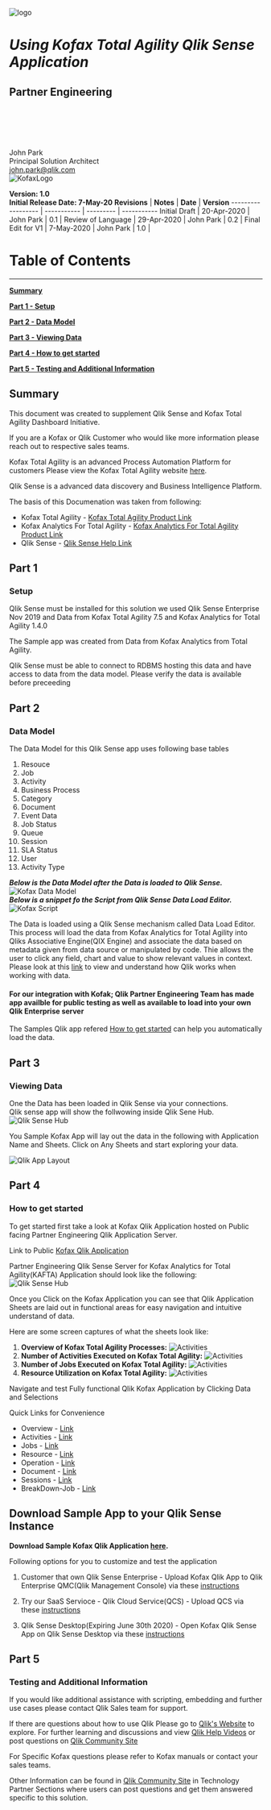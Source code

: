 ![logo](./media/image1.png)

# **_Using Kofax Total Agility  Qlik Sense Application_**

## **Partner Engineering**

<br>  
<br>
<br>
<br>

John Park  
Principal Solution Architect  
john.park@qlik.com  
![KofaxLogo](./media/kofax_logo.png)  

**Version: 1.0**  
**Initial Release Date: 7-May-20**
**Revisions**      | **Notes**   | **Date**  | **Version**
------------------ | ----------- | --------- | -----------
Initial Draft      | 20-Apr-2020 | John Park | 0.1         |
Review of Language | 29-Apr-2020 | John Park | 0.2         |
Final Edit for V1  | 7-May-2020 | John Park | 1.0         |

# Table of Contents

--------------------

[**Summary**](#summary)  

[**Part 1 - Setup**](#part-1)

[**Part 2 - Data Model**](#part-2)

[**Part 3 - Viewing Data**](#part-3)

[**Part 4 - How to get started**](#part-4)

[**Part 5 - Testing and Additional Information**](#part-5)

## **Summary**

This document was created to supplement Qlik Sense and Kofax Total Agility Dashboard Initiative.

If you are a Kofax or Qlik Customer who would like more information please reach out to respective sales teams.

Kofax Total Agility is an advanced Process Automation Platform for customers
Please view the Kofax Total Agility website [here](https://www.kofax.com/Products/totalagility/overview).

Qlik Sense is a advanced data discovery and Business Intelligence Platform.  
  
The basis of this Documenation was taken from following:  

- Kofax Total Agility - [Kofax Total Agility Product Link](hhttps://www.kofax.com/Products/totalagility/overview)  
- Kofax Analytics For Total Agility - [Kofax Analytics For Total Agility Product Link](https://www.kofax.com/Products/process-intelligence/analytics-for-totalagility)  
- Qlik Sense - [Qlik Sense Help Link](https://help.qlik.com/en-US/sense)

## **Part 1**

### Setup

Qlik Sense must be installed for this solution we used Qlik Sense Enterprise Nov 2019 and Data from Kofax Total Agility 7.5 and Kofax Analytics for Total Agility 1.4.0

The Sample app was created from Data from Kofax Analytics from Total Agility.

Qlik Sense must be able to connect to RDBMS hosting this data and have access to data from the data model. Please verify the data is available before preceeding

## **Part 2**

### Data Model  

The Data  Model for this Qlik Sense app uses following base tables 

1. Resouce  
2. Job  
3. Activity  
4. Business Process
5. Category  
6. Document  
7. Event Data
8. Job Status  
9. Queue
10. Session
11. SLA Status  
12. User  
13. Activity Type

**_Below is the Data Model after the Data is loaded to Qlik Sense._**  
![Kofax Data Model](./media/image-datamodel.png)   
**_Below is a snippet fo the Script from Qlik Sense Data Load Editor._**
![Kofax Script](./media/image-script.png)

The Data is loaded using a Qlik Sense mechanism called Data Load Editor.  This process will load the data from Kofax Analytics for Total Agility into Qliks Associative Engine(QIX Engine) and associate the data based on metadata given from data source or manipulated by code.
Thie allows the user to click any field, chart and value to show relevant values in context.
Please look at this [link]( (https://www.qlik.com/us/products/associative-difference)) to view and understand how Qlik works when working with data.

#### For our integration with Kofak; Qlik Partner Engineering Team has made app availble for public testing as well as available to load into your own Qlik Enterprise server

The Samples Qlik app refered [How to get started](#part-4) can help you automatically load the data.

## **Part 3**

### Viewing Data

One the Data has been loaded in Qlik Sense via your connections.  
Qlik sense app will show the follwowing inside Qlik Sene Hub.  
![Qlik Sense Hub](./media/image-splash.jpeg)

You Sample Kofax App will lay out the data in the following with Application Name and Sheets.  Click on Any Sheets and start exploring your data.

![Qlik App Layout](./media/image-layout.jpeg)

## **Part 4**

### How to get started

To get started first take a look at Kofax Qlik Application hosted on Public facing Partner Engineering Qlik Application Server.

Link to Public [Kofax Qlik Application](https://pe.qlik.com/hub/stream/9e2c6341-8f09-4cb1-a957-b4b9d87a3934)

Partner Engineering Qlik Sense Server for Kofax Analytics for Total Agility(KAFTA) Application should look like the following:  
![Qlik Sense Hub](./media/image-server.jpeg)

Once you Click on the Kofax Application you can see that Qlik Application Sheets are laid out in functional areas for easy navigation and intuitive understand of data.

Here are some screen captures of what the sheets look like:  

1. **Overview of Kofax Total Agility Processes:**
![Activities](./media/image-s4.png)
1. **Number of Activities Executed on Kofax Total Agility:**
![Activities](./media/image-s1.png)
1. **Number of Jobs Executed on Kofax Total Agility:**
![Activities](./media/image-s2.png)
1. **Resource Utilization on Kofax Total Agility:**
![Activities](./media/image-s3.png)  

Navigate and test Fully functional Qlik Kofax Application by Clicking Data and Selections

Quick Links for Convenience
- Overview  - [Link](https://pe.qlik.com/sense/app/f529a75d-3897-4b47-a6e8-da5e659d164d/sheet/08fb2ef3-30a5-4882-87fa-a3ecc1ad231b/state/analysis)  
- Activities - [Link](https://pe.qlik.com/sense/app/f529a75d-3897-4b47-a6e8-da5e659d164d/sheet/a74ebfb3-c957-49f3-a811-02abdaa4c1f3/state/analysis)  
- Jobs - [Link](https://pe.qlik.com/sense/app/f529a75d-3897-4b47-a6e8-da5e659d164d/sheet/67255a83-33cf-4cdf-b7be-35d883e59bb6/state/analysis)  
- Resource - [Link](https://pe.qlik.com/sense/app/f529a75d-3897-4b47-a6e8-da5e659d164d/sheet/0103380b-991d-4117-9046-8384702d3d3e/state/analysis)  
- Operation  - [Link](https://pe.qlik.com/sense/app/f529a75d-3897-4b47-a6e8-da5e659d164d/sheet/bbd99c9d-6a0a-4d25-977d-7c399e0a2abe/state/analysis)
- Document  - [Link](https://pe.qlik.com/sense/app/f529a75d-3897-4b47-a6e8-da5e659d164d/sheet/1d5b3e1c-0090-4f62-a185-d4c4647781d7/state/analysis)
- Sessions - [Link](https://pe.qlik.com/sense/app/f529a75d-3897-4b47-a6e8-da5e659d164d/sheet/d5f5e900-4440-4dac-ab1c-0f67f00d3cec/state/analysis)
- BreakDown-Job  - [Link](https://pe.qlik.com/sense/app/f529a75d-3897-4b47-a6e8-da5e659d164d/sheet/39998bf9-3be3-4f46-a796-4ece5892ed4f/state/analysis)

## Download Sample App to your Qlik Sense Instance  

**Download Sample Kofax Qlik Application [here](./application/KAFTA.qvf).**

Following options for you to customize and test the application  

1. Customer that own Qlik Sense Enterprise - Upload Kofax Qlik App to Qlik Enterprise QMC(Qlik Management Console) via these [instructions](https://help.qlik.com/en-US/sense/June2019/Subsystems/ManagementConsole/Content/Sense_QMC/import-apps.htm)

1. Try our SaaS Servioce - Qlik Cloud Service(QCS) - Upload QCS via these [instructions](https://help.qlik.com/en-US/cloud-services/Subsystems/Hub/Content/Sense_Hub/Apps/create-app-cloud-hub.htm)

1. Qlik Sense Desktop(Expiring June 30th 2020) - Open Kofax Qlik Sense App on Qlik Sense Desktop via these [instructions](https://help.qlik.com/en-US/sense/April2020/Subsystems/Hub/Content/Sense_Hub/Apps/open-app-dt.htm)

## **Part 5**

### Testing and Additional Information

If you would like additional assistance with scripting, embedding and further use cases please contact Qlik Sales team for support.

If there are questions about how to use Qlik Please go to [Qlik's Website](www.qlik.com) to explore.  For further learning and discussions and view [Qlik Help Videos](https://help.qlik.com/en-US/videos) or post questions on [Qlik Community Site
](https://community.qlik.com/)

For Specific Kofax questions please refer to Kofax manuals or contact your sales teams.

Other Information can be found in [Qlik Community Site](https://community.qlik.com/t5/Technology-Partners-Ecosystem/ct-p/qlik-ecosystem "Qlik Technology Partner Eco System") in Technology Partner Sections where users can post questions and get them answered specific to this solution.